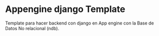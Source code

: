 Appengine django Template
=========================

Template para hacer backend con django en App engine con la Base de Datos No relacional (ndb).
